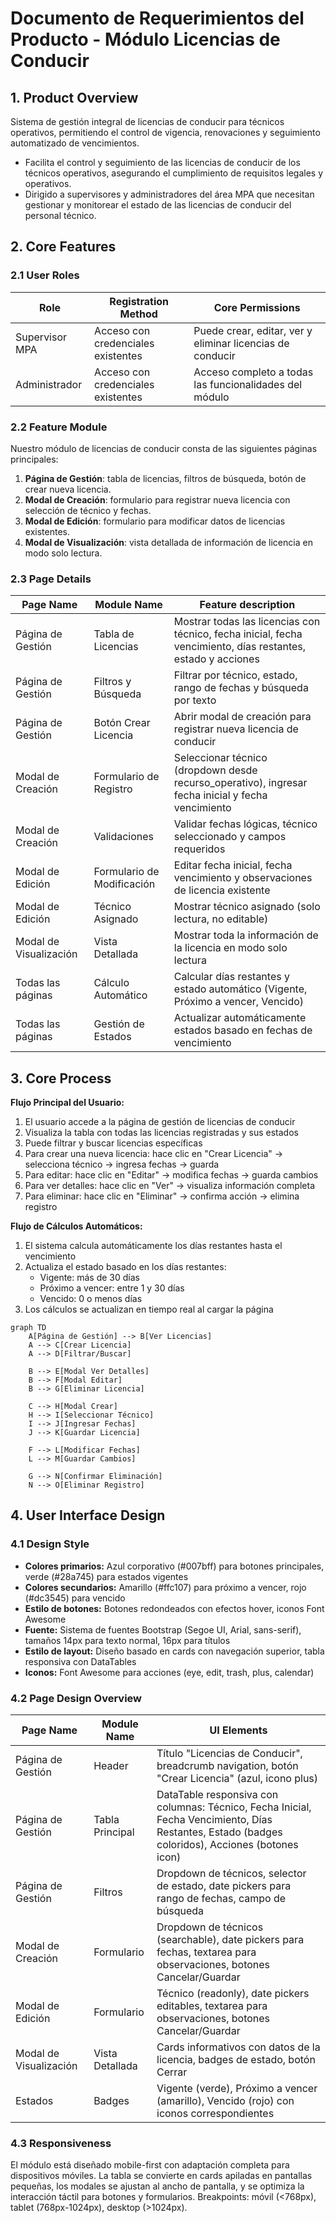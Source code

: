# Documento de Requerimientos del Producto - Módulo Licencias de Conducir

## 1. Product Overview
Sistema de gestión integral de licencias de conducir para técnicos operativos, permitiendo el control de vigencia, renovaciones y seguimiento automatizado de vencimientos.
- Facilita el control y seguimiento de las licencias de conducir de los técnicos operativos, asegurando el cumplimiento de requisitos legales y operativos.
- Dirigido a supervisores y administradores del área MPA que necesitan gestionar y monitorear el estado de las licencias de conducir del personal técnico.

## 2. Core Features

### 2.1 User Roles
| Role | Registration Method | Core Permissions |
|------|---------------------|------------------|
| Supervisor MPA | Acceso con credenciales existentes | Puede crear, editar, ver y eliminar licencias de conducir |
| Administrador | Acceso con credenciales existentes | Acceso completo a todas las funcionalidades del módulo |

### 2.2 Feature Module
Nuestro módulo de licencias de conducir consta de las siguientes páginas principales:
1. **Página de Gestión**: tabla de licencias, filtros de búsqueda, botón de crear nueva licencia.
2. **Modal de Creación**: formulario para registrar nueva licencia con selección de técnico y fechas.
3. **Modal de Edición**: formulario para modificar datos de licencias existentes.
4. **Modal de Visualización**: vista detallada de información de licencia en modo solo lectura.

### 2.3 Page Details
| Page Name | Module Name | Feature description |
|-----------|-------------|---------------------|
| Página de Gestión | Tabla de Licencias | Mostrar todas las licencias con técnico, fecha inicial, fecha vencimiento, días restantes, estado y acciones |
| Página de Gestión | Filtros y Búsqueda | Filtrar por técnico, estado, rango de fechas y búsqueda por texto |
| Página de Gestión | Botón Crear Licencia | Abrir modal de creación para registrar nueva licencia de conducir |
| Modal de Creación | Formulario de Registro | Seleccionar técnico (dropdown desde recurso_operativo), ingresar fecha inicial y fecha vencimiento |
| Modal de Creación | Validaciones | Validar fechas lógicas, técnico seleccionado y campos requeridos |
| Modal de Edición | Formulario de Modificación | Editar fecha inicial, fecha vencimiento y observaciones de licencia existente |
| Modal de Edición | Técnico Asignado | Mostrar técnico asignado (solo lectura, no editable) |
| Modal de Visualización | Vista Detallada | Mostrar toda la información de la licencia en modo solo lectura |
| Todas las páginas | Cálculo Automático | Calcular días restantes y estado automático (Vigente, Próximo a vencer, Vencido) |
| Todas las páginas | Gestión de Estados | Actualizar automáticamente estados basado en fechas de vencimiento |

## 3. Core Process

**Flujo Principal del Usuario:**
1. El usuario accede a la página de gestión de licencias de conducir
2. Visualiza la tabla con todas las licencias registradas y sus estados
3. Puede filtrar y buscar licencias específicas
4. Para crear una nueva licencia: hace clic en "Crear Licencia" → selecciona técnico → ingresa fechas → guarda
5. Para editar: hace clic en "Editar" → modifica fechas → guarda cambios
6. Para ver detalles: hace clic en "Ver" → visualiza información completa
7. Para eliminar: hace clic en "Eliminar" → confirma acción → elimina registro

**Flujo de Cálculos Automáticos:**
1. El sistema calcula automáticamente los días restantes hasta el vencimiento
2. Actualiza el estado basado en los días restantes:
   - Vigente: más de 30 días
   - Próximo a vencer: entre 1 y 30 días
   - Vencido: 0 o menos días
3. Los cálculos se actualizan en tiempo real al cargar la página

```mermaid
graph TD
    A[Página de Gestión] --> B[Ver Licencias]
    A --> C[Crear Licencia]
    A --> D[Filtrar/Buscar]
    
    B --> E[Modal Ver Detalles]
    B --> F[Modal Editar]
    B --> G[Eliminar Licencia]
    
    C --> H[Modal Crear]
    H --> I[Seleccionar Técnico]
    I --> J[Ingresar Fechas]
    J --> K[Guardar Licencia]
    
    F --> L[Modificar Fechas]
    L --> M[Guardar Cambios]
    
    G --> N[Confirmar Eliminación]
    N --> O[Eliminar Registro]
```

## 4. User Interface Design

### 4.1 Design Style
- **Colores primarios:** Azul corporativo (#007bff) para botones principales, verde (#28a745) para estados vigentes
- **Colores secundarios:** Amarillo (#ffc107) para próximo a vencer, rojo (#dc3545) para vencido
- **Estilo de botones:** Botones redondeados con efectos hover, iconos Font Awesome
- **Fuente:** Sistema de fuentes Bootstrap (Segoe UI, Arial, sans-serif), tamaños 14px para texto normal, 16px para títulos
- **Estilo de layout:** Diseño basado en cards con navegación superior, tabla responsiva con DataTables
- **Iconos:** Font Awesome para acciones (eye, edit, trash, plus, calendar)

### 4.2 Page Design Overview
| Page Name | Module Name | UI Elements |
|-----------|-------------|-------------|
| Página de Gestión | Header | Título "Licencias de Conducir", breadcrumb navigation, botón "Crear Licencia" (azul, icono plus) |
| Página de Gestión | Tabla Principal | DataTable responsiva con columnas: Técnico, Fecha Inicial, Fecha Vencimiento, Días Restantes, Estado (badges coloridos), Acciones (botones icon) |
| Página de Gestión | Filtros | Dropdown de técnicos, selector de estado, date pickers para rango de fechas, campo de búsqueda |
| Modal de Creación | Formulario | Dropdown de técnicos (searchable), date pickers para fechas, textarea para observaciones, botones Cancelar/Guardar |
| Modal de Edición | Formulario | Técnico (readonly), date pickers editables, textarea para observaciones, botones Cancelar/Guardar |
| Modal de Visualización | Vista Detallada | Cards informativos con datos de la licencia, badges de estado, botón Cerrar |
| Estados | Badges | Vigente (verde), Próximo a vencer (amarillo), Vencido (rojo) con iconos correspondientes |

### 4.3 Responsiveness
El módulo está diseñado mobile-first con adaptación completa para dispositivos móviles. La tabla se convierte en cards apiladas en pantallas pequeñas, los modales se ajustan al ancho de pantalla, y se optimiza la interacción táctil para botones y formularios. Breakpoints: móvil (<768px), tablet (768px-1024px), desktop (>1024px).